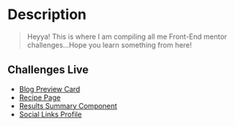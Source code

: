 # Description

> Heyya! This is where I am compiling all me Front-End mentor challenges...Hope you learn something from here!

## Challenges Live

- [Blog Preview Card](https://rahiq-rahman.github.io/Frontend-Mentor/blog-preview-card-main/blog-preview-card.html)
- [Recipe Page](https://rahiq-rahman.github.io/Frontend-Mentor/recipe-page-main/recipe-main.html)
- [Results Summary Component](https://rahiq-rahman.github.io/Frontend-Mentor/results-summary-component-main/results-summary.html)
- [Social Links Profile](https://rahiq-rahman.github.io/Frontend-Mentor/social-links-profile-main/social-links-profile.html)
